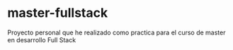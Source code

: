 # master-fullstack
Proyecto personal que he realizado como practica para el curso de master en desarrollo Full Stack
